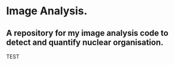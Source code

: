 # Image Analysis.
## A repository for my image analysis code to detect and quantify nuclear organisation.
TEST